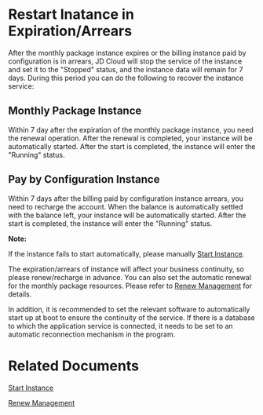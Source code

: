 # Restart Inatance in Expiration/Arrears

After the monthly package instance expires or the billing instance paid by configuration is in arrears, JD Cloud will stop the service of the instance and set it to the "Stopped" status, and the instance data will remain for 7 days. During this period you can do the following to recover the instance service:

## Monthly Package Instance

Within 7 day after the expiration of the monthly package instance, you need the renewal operation. After the renewal is completed, your instance will be automatically started. After the start is completed, the instance will enter the "Running" status.

## Pay by Configuration Instance

Within 7 days after the billing paid by configuration instance arrears, you need to recharge the account. When the balance is automatically settled with the balance left, your instance will be automatically started. After the start is completed, the instance will enter the "Running" status.

**Note:**

If the instance fails to start automatically, please manually [Start Instance](Start-Instance.md).

The expiration/arrears of instance will affect your business continuity, so please renew/recharge in advance. You can also set the automatic renewal for the monthly package resources. Please refer to [Renew Management](http://docs.jdcloud.com/en/online-buying/renew-management) for details.

In addition, it is recommended to set the relevant software to automatically start up at boot to ensure the continuity of the service. If there is a database to which the application service is connected, it needs to be set to an automatic reconnection mechanism in the program.

# Related Documents

[Start Instance](Start-Instance.md)

[Renew Management](http://docs.jdcloud.com/en/online-buying/renew-management)